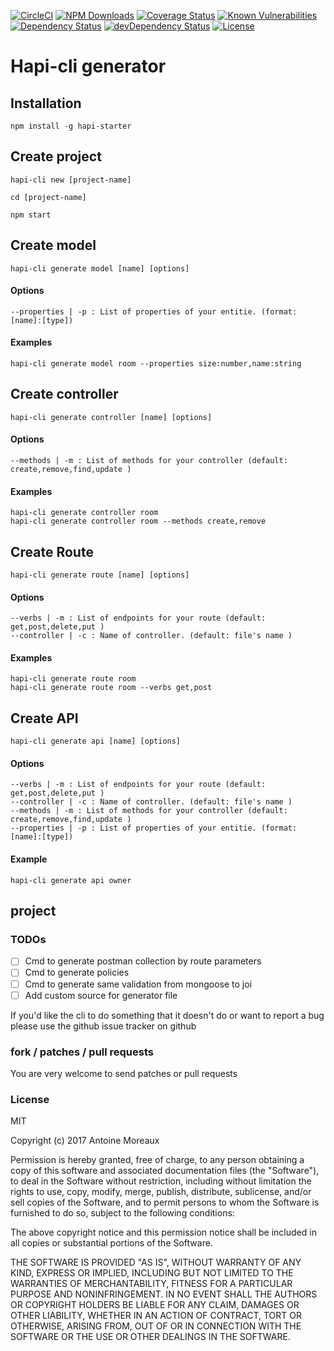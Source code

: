 [![CircleCI](https://img.shields.io/circleci/project/github/RedSparr0w/node-csgo-parser.svg)](https://circleci.com/gh/AMoreaux/hapi-cli)
[![NPM Downloads](https://img.shields.io/npm/dm/hapi-starter.svg)](https://www.npmjs.com/package/hapi-starter)
[![Coverage Status](https://coveralls.io/repos/github/AMoreaux/hapi-cli/badge.svg?branch=master)](https://coveralls.io/github/AMoreaux/hapi-cli?branch=master)
[![Known Vulnerabilities](https://snyk.io/test/github/amoreaux/hapi-cli/badge.svg)](https://snyk.io/test/github/amoreaux/hapi-cli)
<a href="https://david-dm.org/amoreaux/hapi-cli"><img src="https://david-dm.org/amoreaux/hapi-cli.svg" alt="Dependency Status"></a>
<a href="https://david-dm.org/amoreaux/hapi-cli/?type=dev"><img src="https://david-dm.org/amoreaux/hapi-cli/dev-status.svg" alt="devDependency Status"></a>
[![License](http://img.shields.io/npm/l/@ljharb/eslint-config.svg)](http://img.shields.io/npm/l/@ljharb/eslint-config.svg)

# Hapi-cli generator

## Installation

    npm install -g hapi-starter

## Create project

    hapi-cli new [project-name]

    cd [project-name]

    npm start

## Create model

    hapi-cli generate model [name] [options]
    
#### Options

    --properties | -p : List of properties of your entitie. (format: [name]:[type])
    
#### Examples

    hapi-cli generate model room --properties size:number,name:string

## Create controller

    hapi-cli generate controller [name] [options]
    
#### Options

    --methods | -m : List of methods for your controller (default: create,remove,find,update )

#### Examples

    hapi-cli generate controller room
    hapi-cli generate controller room --methods create,remove

## Create Route

    hapi-cli generate route [name] [options]
    
#### Options

    --verbs | -m : List of endpoints for your route (default: get,post,delete,put )
    --controller | -c : Name of controller. (default: file's name )
    
#### Examples

    hapi-cli generate route room
    hapi-cli generate route room --verbs get,post
    
## Create API

    hapi-cli generate api [name] [options]
    
#### Options

    --verbs | -m : List of endpoints for your route (default: get,post,delete,put )
    --controller | -c : Name of controller. (default: file's name )
    --methods | -m : List of methods for your controller (default: create,remove,find,update )
    --properties | -p : List of properties of your entitie. (format: [name]:[type])

#### Example

    hapi-cli generate api owner
    
    
##  project
    
### TODOs

- [ ] Cmd to generate postman collection by route parameters
- [ ] Cmd to generate policies
- [ ] Cmd to generate same validation from mongoose to joi
- [ ] Add custom source for generator file

If you'd like the cli to do something that it doesn't do or want to report a bug please use the github issue tracker on github

### fork / patches / pull requests

You are very welcome to send patches or pull requests

### License

MIT

Copyright (c) 2017 Antoine Moreaux

Permission is hereby granted, free of charge, to any person obtaining a copy of this software and associated documentation files (the "Software"), to deal in the Software without restriction, including without limitation the rights to use, copy, modify, merge, publish, distribute, sublicense, and/or sell copies of the Software, and to permit persons to whom the Software is furnished to do so, subject to the following conditions:

The above copyright notice and this permission notice shall be included in all copies or substantial portions of the Software.

THE SOFTWARE IS PROVIDED "AS IS", WITHOUT WARRANTY OF ANY KIND, EXPRESS OR IMPLIED, INCLUDING BUT NOT LIMITED TO THE WARRANTIES OF MERCHANTABILITY, FITNESS FOR A PARTICULAR PURPOSE AND NONINFRINGEMENT. IN NO EVENT SHALL THE AUTHORS OR COPYRIGHT HOLDERS BE LIABLE FOR ANY CLAIM, DAMAGES OR OTHER LIABILITY, WHETHER IN AN ACTION OF CONTRACT, TORT OR OTHERWISE, ARISING FROM, OUT OF OR IN CONNECTION WITH THE SOFTWARE OR THE USE OR OTHER DEALINGS IN THE SOFTWARE.